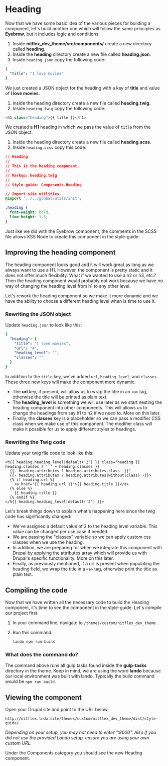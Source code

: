 # Heading

Now that we have some basic idea of the various pieces for building a component, let's build another one which will follow the same principles as **Eyebrow**, but it includes logic and conditions.

1. Inside **nitflex\_dev\_theme/src/components/** create a new directory called **heading**.
2. Inside the **heading** directory create a new file called **heading.json**.
3. Inside `heading.json` copy the following code:

```yaml
{
  "title": "I love movies"
}
```

We just created a JSON object for the heading with a key of **title** and value of **I love movies**.

1. Inside the heading directory create a new file called **heading.twig**.
2. Inside `heading.twig` copy the following code:

```php
<h1 class="heading">{{ title }}</h1>
```

We created a **H1** heading in which we pass the value of `title` from the JSON object.

1. Inside the heading directory create a new file called **heading.scss**.
2. Inside `heading.scss` copy this code:

```css
// Heading
//
// This is the heading component.
//
// Markup: heading.twig
//
// Style guide: Components.Heading

// Import site utilities.
@import '../../global/utils/init';

.heading {
  font-weight: bold;
  line-height: 1.3;
}
```

Just like we did with the Eyebrow component, the comments in the SCSS file allows KSS Node to create this component in the style-guide.

## Improving the heading component

The heading component looks good and it will work great as long as we always want to use a H1. However, the component is pretty static and it does not offer much flexibility. What if we wanted to use a h2 or h3, etc.? Then the heading component would probably not work because we have no way of changing the heading level from h1 to any other level.

Let's rework the heading component so we make it more dynamic and we have the ability to choose a different heading level when is time to use it.

### Rewriting the JSON object   <a id="rewriting-the-json-object"></a>

Update `heading.json` to look like this:

```yaml
{
  "heading": {
    "title": "I love movies",
    "url": "#",
    "heading_level": "",
    "classes": ""
  }
}
```

In addition to the `title` key, we've added `url`, `heading_level`, and `classes`. These three new keys will make the component more dynamic.

* The **url** key, if present, will allow us to wrap the title in an `<a>` tag, otherwise the title will be printed as plain text.
* The **heading\_level** is something we will use later as we start nesting the heading component into other components. This will allows us to change the headings from say h1 to h2 if we need to. More on this later.
* Finally, the **classes** key is a placeholder so we can pass a modifier CSS class when we make use of this component. The modifier class will make it possible for us to apply different styles to headings.

### Rewriting the Twig code

Update your twig file code to look like this:

```text
<h{{ heading.heading_level|default('2') }} class="heading {{ heading.classes ? ' ' ~ heading.classes }}
  {{- heading.attributes ? heading.attributes.class -}}"
  {{- heading.attributes ? heading.attributes|without(class) -}}>
  {% if heading.url %}
    <a href="{{ heading.url }}">{{ heading.title }}</a>
  {% else %}
    {{ heading.title }}
  {% endif %}
</h{{ heading.heading_level|default('2') }}>
```

Let's break things down to explain what's happening here since the twig code has significantly changed:

* We've assigned a default value of 2 to the heading level variable. This value can be changed per use case if needed.
* We are passing the "classes" variable so we can apply custom css classes when we use the heading.
* In addition, we are preparing for when we integrate this component with Drupal by applying the attributes array which will provide us with Drupal's specific functionality. More on this later.
* Finally, as previously mentioned, if a url is present when populating the heading field, we wrap the title in a `<a>` tag, otherwise print the title as plain text.

## Compiling the code   <a id="compiling-the-code"></a>

Now that we have written all the necessary code to build the Heading component, it's time to see the component in the style-guide. Let's compile our project first.

1. In your command line, navigate to `/themes/custom/nitflex_dev_theme`
2. Run this command:

   ```bash
   lando npm run build
   ```

### What does the command do?   <a id="what-does-the-command-do"></a>

The command above runs all gulp tasks found inside the **gulp-tasks** directory in the theme. Keep in mind, we are using the word **lando** because our local environment was built with lando. Typically the build command would be `npm run build.`

## Viewing the component   <a id="viewing-the-eyebrow-component"></a>

Open your Drupal site and point to the URL below:

```text
http://nitflex.lndo.site/themes/custom/nitflex_dev_theme/dist/style-guide/
```

_Depending on your setup, you may not need to enter ":8000". Also if you did not use the provided Lando setup, ensure you are using your own custom URL._

Under the Components category you should see the new Heading component.

